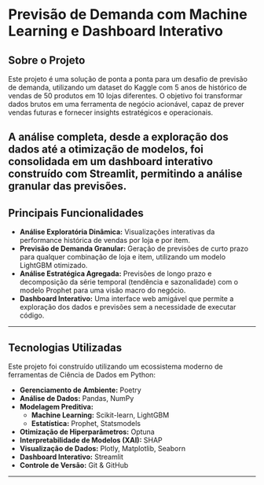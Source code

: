 # Previsão de Demanda com Machine Learning e Dashboard Interativo
## Sobre o Projeto

Este projeto é uma solução de ponta a ponta para um desafio de previsão de demanda, utilizando um dataset do Kaggle com 5 anos de histórico de vendas de 50 produtos em 10 lojas diferentes. O objetivo foi transformar dados brutos em uma ferramenta de negócio acionável, capaz de prever vendas futuras e fornecer insights estratégicos e operacionais.

A análise completa, desde a exploração dos dados até a otimização de modelos, foi consolidada em um **dashboard interativo construído com Streamlit**, permitindo a análise granular das previsões.
---
## Principais Funcionalidades

- **Análise Exploratória Dinâmica:** Visualizações interativas da performance histórica de vendas por loja e por item.
- **Previsão de Demanda Granular:** Geração de previsões de curto prazo para qualquer combinação de loja e item, utilizando um modelo LightGBM otimizado.
- **Análise Estratégica Agregada:** Previsões de longo prazo e decomposição da série temporal (tendência e sazonalidade) com o modelo Prophet para uma visão macro do negócio.
- **Dashboard Interativo:** Uma interface web amigável que permite a exploração dos dados e previsões sem a necessidade de executar código.
---
## Tecnologias Utilizadas

Este projeto foi construído utilizando um ecossistema moderno de ferramentas de Ciência de Dados em Python:

- **Gerenciamento de Ambiente:** Poetry
- **Análise de Dados:** Pandas, NumPy
- **Modelagem Preditiva:**
  - **Machine Learning:** Scikit-learn, LightGBM
  - **Estatística:** Prophet, Statsmodels
- **Otimização de Hiperparâmetros:** Optuna
- **Interpretabilidade de Modelos (XAI):** SHAP
- **Visualização de Dados:** Plotly, Matplotlib, Seaborn
- **Dashboard Interativo:** Streamlit
- **Controle de Versão:** Git & GitHub
---
